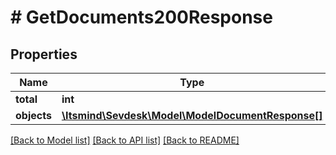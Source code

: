 # # GetDocuments200Response

## Properties

Name | Type | Description | Notes
------------ | ------------- | ------------- | -------------
**total** | **int** |  | [optional]
**objects** | [**\Itsmind\\Sevdesk\Model\ModelDocumentResponse[]**](ModelDocumentResponse.md) |  |

[[Back to Model list]](../../README.md#models) [[Back to API list]](../../README.md#endpoints) [[Back to README]](../../README.md)
